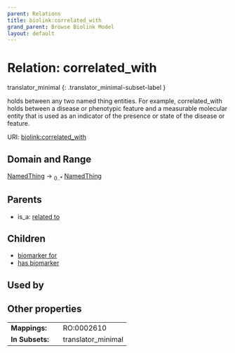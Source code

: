 ```yaml
---
parent: Relations
title: biolink:correlated_with
grand_parent: Browse Biolink Model
layout: default
---
```


# Relation: correlated_with

translator_minimal
{: .translator_minimal-subset-label }


holds between any two named thing entities. For example, correlated_with holds between a disease or phenotypic feature and a measurable molecular entity that is used as an indicator of the presence or state of the disease or feature.

URI: [biolink:correlated_with](https://w3id.org/biolink/vocab/correlated_with)

## Domain and Range

[NamedThing](NamedThing.md) ->  <sub>0..*</sub> [NamedThing](NamedThing.md)

## Parents

 *  is_a: [related to](related_to.md)

## Children

 *  [biomarker for](biomarker_for.md)
 *  [has biomarker](has_biomarker.md)

## Used by


## Other properties

|  |  |  |
| --- | --- | --- |
| **Mappings:** | | RO:0002610 |
| **In Subsets:** | | translator_minimal |

